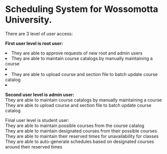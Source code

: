 # Scheduling System for Wossomotta University.

There are 3 level of user access:

<strong>First user level is root user:</strong> <br />
<li>They are able to approve requests of new root and admin users</li>
<li>They are able to maintain course catalogs by manually maintaining a course <li/>
<li>They are able to upload course and section file to batch update course catalog <li/>


<strong>Second user level is admin user:</strong><br />
They are able to maintain course catalogs by manually maintaining a course <br />
They are able to upload course and section file to batch update course catalog <br />


Final user level is student user:<br />
They are able to maintain possible courses from the course catalog <br />
They are able to maintain designated courses from their possible courses <br />
They are able to maintain their reserved times for unavailability for classes <br />
They are able to auto-generate schedules based on designated courses around their reserved times <br />

